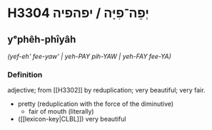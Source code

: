 # H3304 יְפֵה־פִיָּה / יפהפיה

## yᵉphêh-phîyâh

_(yef-eh' fee-yaw' | yeh-PAY pih-YAW | yeh-FAY fee-YA)_

### Definition

adjective; from [[H3302]] by reduplication; very beautiful; very fair.

- pretty (reduplication with the force of the diminutive)
    - fair of mouth (literally)
- ([[lexicon-key|CLBL]]) very beautiful
